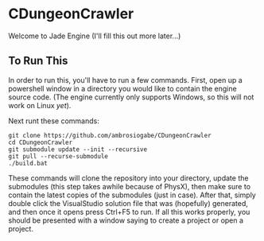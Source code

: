# CDungeonCrawler
Welcome to Jade Engine (I'll fill this out more later...)

## To Run This
In order to run this, you'll have to run a few commands. First, open up a powershell window in a directory you would like to contain the engine source code. (The engine currently only supports Windows, so this will not work on Linux *yet*).

Next runt these commands:
```
git clone https://github.com/ambrosiogabe/CDungeonCrawler
cd CDungeonCrawler
git submodule update --init --recursive
git pull --recurse-submodule
./build.bat
```

These commands will clone the repository into your directory, update the submodules (this step takes awhile because of PhysX), then make sure to contain the latest copies of the submodules (just in case).
After that, simply double click the VisualStudio solution file that was (hopefully) generated, and then once it opens press Ctrl+F5 to run. If all this works properly, you should
be presented with a window saying to create a project or open a project.
